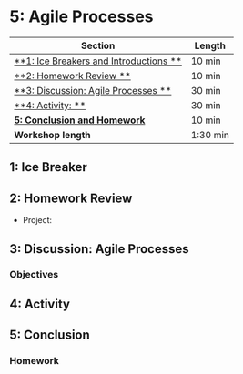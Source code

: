 # 5: Agile Processes

| **Section**                                                                                    | **Length** |
|------------------------------------------------------------------------------------------------|------------|
| [**1: Ice Breakers and Introductions **](icebreaker)                                           | 10 min     |
| [**2: Homework Review **](#2-homework-review)                                                  | 10 min     |
| [**3: Discussion: Agile Processes **](discussion)                                              | 30 min     |
| [**4: Activity:  **](activity)                                                                 | 30 min     |
| [**5: Conclusion and Homework**](conclusion)                                                   | 10 min     |
| **Workshop length**                                                                            | 1:30 min   |

## 1: Ice Breaker

## 2: Homework Review

- Project:

## 3: Discussion: Agile Processes

### Objectives

## 4: Activity

## 5: Conclusion

### Homework
